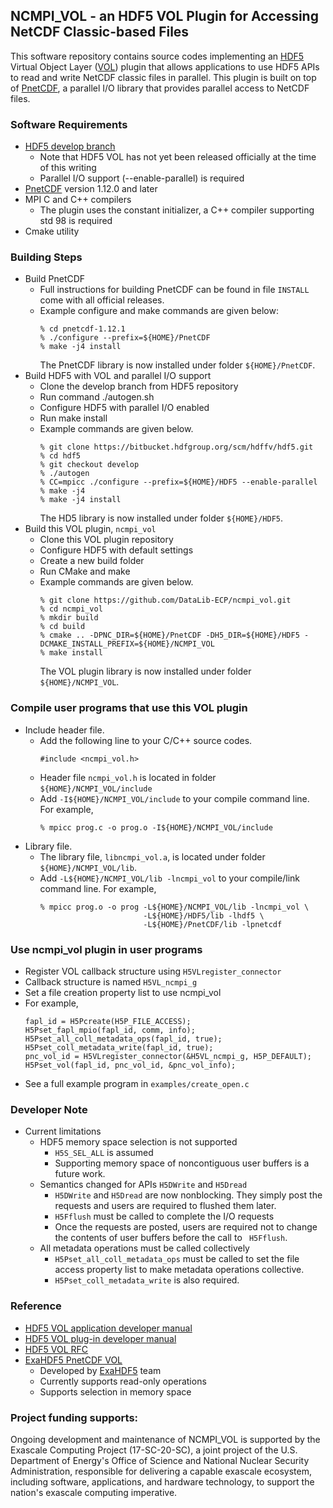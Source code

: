 ## NCMPI_VOL - an HDF5 VOL Plugin for Accessing NetCDF Classic-based Files

This software repository contains source codes implementing an [HDF5](https://www.hdfgroup.org) Virtual Object Layer ([VOL](https://bitbucket.hdfgroup.org/projects/HDFFV/repos/hdf5doc/browse/RFCs/HDF5/VOL/developer_guide/main.pdf)) plugin that allows applications to use HDF5 APIs to read and write NetCDF classic files in parallel. This plugin is built on top of [PnetCDF](https://parallel-netcdf.github.io), a parallel I/O library that provides parallel access to NetCDF files.

### Software Requirements
* [HDF5 develop branch](https://bitbucket.hdfgroup.org/scm/hdffv/hdf5.git)
  + Note that HDF5 VOL has not yet been released officially at the time of this writing
  + Parallel I/O support (--enable-parallel) is required
* [PnetCDF](https://parallel-netcdf.github.io/wiki/Download.html) version 1.12.0 and later
* MPI C and C++ compilers
  + The plugin uses the constant initializer, a C++ compiler supporting std 98 is required
* Cmake utility

### Building Steps
* Build PnetCDF
  + Full instructions for building PnetCDF can be found in file `INSTALL` come with all official releases.
  + Example configure and make commands are given below:
    ```
    % cd pnetcdf-1.12.1
    % ./configure --prefix=${HOME}/PnetCDF
    % make -j4 install
    ```
    The PnetCDF library is now installed under folder `${HOME}/PnetCDF`.
* Build HDF5 with VOL and parallel I/O support
  + Clone the develop branch from HDF5 repository
  + Run command ./autogen.sh
  + Configure HDF5 with parallel I/O enabled
  + Run make install
  + Example commands are given below.
    ```
    % git clone https://bitbucket.hdfgroup.org/scm/hdffv/hdf5.git
    % cd hdf5
    % git checkout develop
    % ./autogen
    % CC=mpicc ./configure --prefix=${HOME}/HDF5 --enable-parallel
    % make -j4
    % make -j4 install
    ```
    The HD5 library is now installed under folder `${HOME}/HDF5`.
* Build this VOL plugin, `ncmpi_vol`
  + Clone this VOL plugin repository
  + Configure HDF5 with default settings
  + Create a new build folder
  + Run CMake and make
  + Example commands are given below.
    ```
    % git clone https://github.com/DataLib-ECP/ncmpi_vol.git
    % cd ncmpi_vol
    % mkdir build
    % cd build
    % cmake .. -DPNC_DIR=${HOME}/PnetCDF -DH5_DIR=${HOME}/HDF5 -DCMAKE_INSTALL_PREFIX=${HOME}/NCMPI_VOL
    % make install
    ```
    The VOL plugin library is now installed under folder `${HOME}/NCMPI_VOL`.

### Compile user programs that use this VOL plugin
* Include header file.
  + Add the following line to your C/C++ source codes.
    ```
    #include <ncmpi_vol.h>
    ```
  + Header file `ncmpi_vol.h` is located in folder `${HOME}/NCMPI_VOL/include`
  + Add `-I${HOME}/NCMPI_VOL/include` to your compile command line. For example,
    ```
    % mpicc prog.c -o prog.o -I${HOME}/NCMPI_VOL/include
    ```
* Library file.
  + The library file, `libncmpi_vol.a`, is located under folder `${HOME}/NCMPI_VOL/lib`.
  + Add `-L${HOME}/NCMPI_VOL/lib -lncmpi_vol` to your compile/link command line. For example,
    ```
    % mpicc prog.o -o prog -L${HOME}/NCMPI_VOL/lib -lncmpi_vol \
                           -L${HOME}/HDF5/lib -lhdf5 \
                           -L${HOME}/PnetCDF/lib -lpnetcdf
    ```

### Use ncmpi_vol plugin in user programs
  + Register VOL callback structure using `H5VLregister_connector`
  + Callback structure is named `H5VL_ncmpi_g`
  + Set a file creation property list to use ncmpi_vol
  + For example,
    ```
    fapl_id = H5Pcreate(H5P_FILE_ACCESS); 
    H5Pset_fapl_mpio(fapl_id, comm, info);
    H5Pset_all_coll_metadata_ops(fapl_id, true);
    H5Pset_coll_metadata_write(fapl_id, true);
    pnc_vol_id = H5VLregister_connector(&H5VL_ncmpi_g, H5P_DEFAULT);
    H5Pset_vol(fapl_id, pnc_vol_id, &pnc_vol_info);
    ```
  + See a full example program in `examples/create_open.c`

### Developer Note
* Current limitations
  + HDF5 memory space selection is not supported
    + `H5S_SEL_ALL` is assumed
    + Supporting memory space of noncontiguous user buffers is a future work.
  + Semantics changed for APIs `H5DWrite` and `H5Dread`
    + `H5DWrite` and `H5Dread` are now nonblocking. They simply post the requests and users are required to flushed them later.
    + `H5Fflush` must be called to complete the I/O requests
    + Once the requests are posted, users are required not to change the contents of user buffers before the call to ` H5Fflush`.
  + All metadata operations must be called collectively
    + `H5Pset_all_coll_metadata_ops` must be called to set the file access property list to make metadata operations collective.
    + `H5Pset_coll_metadata_write` is also required.

### Reference
* [HDF5 VOL application developer manual](https://bitbucket.hdfgroup.org/projects/HDFFV/repos/hdf5doc/browse/RFCs/HDF5/VOL/developer_guide/main.pdf)
* [HDF5 VOL plug-in developer manual](https://bitbucket.hdfgroup.org/projects/HDFFV/repos/hdf5doc/browse/RFCs/HDF5/VOL/user_guide)
* [HDF5 VOL RFC](https://bitbucket.hdfgroup.org/projects/HDFFV/repos/hdf5doc/browse/RFCs/HDF5/VOL/RFC)
* [ExaHDF5 PnetCDF VOL](https://bitbucket.hdfgroup.org/projects/HDF5VOL/repos/pnetcdf-vol/browse)
  + Developed by [ExaHDF5](https://sdm.lbl.gov/exahdf5) team
  + Currently supports read-only operations
  + Supports selection in memory space

### Project funding supports:
Ongoing development and maintenance of NCMPI_VOL is supported by the Exascale Computing Project (17-SC-20-SC), a joint project of the U.S. Department of Energy's Office of Science and National Nuclear Security Administration, responsible for delivering a capable exascale ecosystem, including software, applications, and hardware technology, to support the nation's exascale computing imperative.

